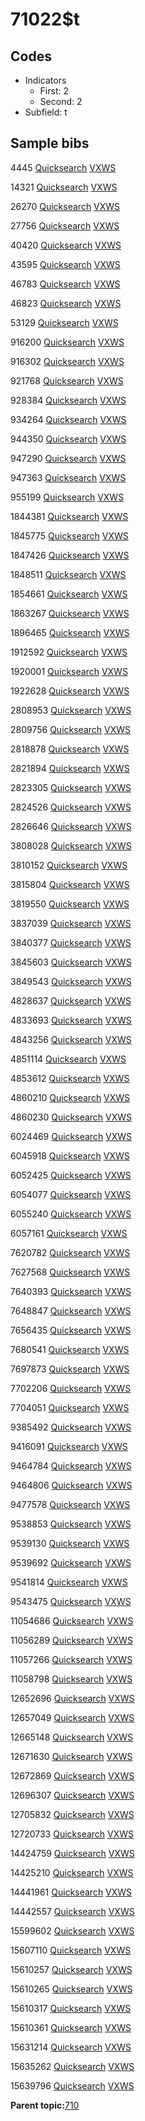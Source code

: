 # 71022$t

## Codes

-   Indicators
    -   First: 2
    -   Second: 2
-   Subfield: t

## Sample bibs

4445 [Quicksearch](https://search.library.yale.edu/catalog/4445) [VXWS](http://prodorbis.library.yale.edu:7014/vxws/GetHoldingsService?bibId=4445)

14321 [Quicksearch](https://search.library.yale.edu/catalog/14321) [VXWS](http://prodorbis.library.yale.edu:7014/vxws/GetHoldingsService?bibId=14321)

26270 [Quicksearch](https://search.library.yale.edu/catalog/26270) [VXWS](http://prodorbis.library.yale.edu:7014/vxws/GetHoldingsService?bibId=26270)

27756 [Quicksearch](https://search.library.yale.edu/catalog/27756) [VXWS](http://prodorbis.library.yale.edu:7014/vxws/GetHoldingsService?bibId=27756)

40420 [Quicksearch](https://search.library.yale.edu/catalog/40420) [VXWS](http://prodorbis.library.yale.edu:7014/vxws/GetHoldingsService?bibId=40420)

43595 [Quicksearch](https://search.library.yale.edu/catalog/43595) [VXWS](http://prodorbis.library.yale.edu:7014/vxws/GetHoldingsService?bibId=43595)

46783 [Quicksearch](https://search.library.yale.edu/catalog/46783) [VXWS](http://prodorbis.library.yale.edu:7014/vxws/GetHoldingsService?bibId=46783)

46823 [Quicksearch](https://search.library.yale.edu/catalog/46823) [VXWS](http://prodorbis.library.yale.edu:7014/vxws/GetHoldingsService?bibId=46823)

53129 [Quicksearch](https://search.library.yale.edu/catalog/53129) [VXWS](http://prodorbis.library.yale.edu:7014/vxws/GetHoldingsService?bibId=53129)

916200 [Quicksearch](https://search.library.yale.edu/catalog/916200) [VXWS](http://prodorbis.library.yale.edu:7014/vxws/GetHoldingsService?bibId=916200)

916302 [Quicksearch](https://search.library.yale.edu/catalog/916302) [VXWS](http://prodorbis.library.yale.edu:7014/vxws/GetHoldingsService?bibId=916302)

921768 [Quicksearch](https://search.library.yale.edu/catalog/921768) [VXWS](http://prodorbis.library.yale.edu:7014/vxws/GetHoldingsService?bibId=921768)

928384 [Quicksearch](https://search.library.yale.edu/catalog/928384) [VXWS](http://prodorbis.library.yale.edu:7014/vxws/GetHoldingsService?bibId=928384)

934264 [Quicksearch](https://search.library.yale.edu/catalog/934264) [VXWS](http://prodorbis.library.yale.edu:7014/vxws/GetHoldingsService?bibId=934264)

944350 [Quicksearch](https://search.library.yale.edu/catalog/944350) [VXWS](http://prodorbis.library.yale.edu:7014/vxws/GetHoldingsService?bibId=944350)

947290 [Quicksearch](https://search.library.yale.edu/catalog/947290) [VXWS](http://prodorbis.library.yale.edu:7014/vxws/GetHoldingsService?bibId=947290)

947363 [Quicksearch](https://search.library.yale.edu/catalog/947363) [VXWS](http://prodorbis.library.yale.edu:7014/vxws/GetHoldingsService?bibId=947363)

955199 [Quicksearch](https://search.library.yale.edu/catalog/955199) [VXWS](http://prodorbis.library.yale.edu:7014/vxws/GetHoldingsService?bibId=955199)

1844381 [Quicksearch](https://search.library.yale.edu/catalog/1844381) [VXWS](http://prodorbis.library.yale.edu:7014/vxws/GetHoldingsService?bibId=1844381)

1845775 [Quicksearch](https://search.library.yale.edu/catalog/1845775) [VXWS](http://prodorbis.library.yale.edu:7014/vxws/GetHoldingsService?bibId=1845775)

1847426 [Quicksearch](https://search.library.yale.edu/catalog/1847426) [VXWS](http://prodorbis.library.yale.edu:7014/vxws/GetHoldingsService?bibId=1847426)

1848511 [Quicksearch](https://search.library.yale.edu/catalog/1848511) [VXWS](http://prodorbis.library.yale.edu:7014/vxws/GetHoldingsService?bibId=1848511)

1854661 [Quicksearch](https://search.library.yale.edu/catalog/1854661) [VXWS](http://prodorbis.library.yale.edu:7014/vxws/GetHoldingsService?bibId=1854661)

1863267 [Quicksearch](https://search.library.yale.edu/catalog/1863267) [VXWS](http://prodorbis.library.yale.edu:7014/vxws/GetHoldingsService?bibId=1863267)

1896465 [Quicksearch](https://search.library.yale.edu/catalog/1896465) [VXWS](http://prodorbis.library.yale.edu:7014/vxws/GetHoldingsService?bibId=1896465)

1912592 [Quicksearch](https://search.library.yale.edu/catalog/1912592) [VXWS](http://prodorbis.library.yale.edu:7014/vxws/GetHoldingsService?bibId=1912592)

1920001 [Quicksearch](https://search.library.yale.edu/catalog/1920001) [VXWS](http://prodorbis.library.yale.edu:7014/vxws/GetHoldingsService?bibId=1920001)

1922628 [Quicksearch](https://search.library.yale.edu/catalog/1922628) [VXWS](http://prodorbis.library.yale.edu:7014/vxws/GetHoldingsService?bibId=1922628)

2808953 [Quicksearch](https://search.library.yale.edu/catalog/2808953) [VXWS](http://prodorbis.library.yale.edu:7014/vxws/GetHoldingsService?bibId=2808953)

2809756 [Quicksearch](https://search.library.yale.edu/catalog/2809756) [VXWS](http://prodorbis.library.yale.edu:7014/vxws/GetHoldingsService?bibId=2809756)

2818878 [Quicksearch](https://search.library.yale.edu/catalog/2818878) [VXWS](http://prodorbis.library.yale.edu:7014/vxws/GetHoldingsService?bibId=2818878)

2821894 [Quicksearch](https://search.library.yale.edu/catalog/2821894) [VXWS](http://prodorbis.library.yale.edu:7014/vxws/GetHoldingsService?bibId=2821894)

2823305 [Quicksearch](https://search.library.yale.edu/catalog/2823305) [VXWS](http://prodorbis.library.yale.edu:7014/vxws/GetHoldingsService?bibId=2823305)

2824526 [Quicksearch](https://search.library.yale.edu/catalog/2824526) [VXWS](http://prodorbis.library.yale.edu:7014/vxws/GetHoldingsService?bibId=2824526)

2826646 [Quicksearch](https://search.library.yale.edu/catalog/2826646) [VXWS](http://prodorbis.library.yale.edu:7014/vxws/GetHoldingsService?bibId=2826646)

3808028 [Quicksearch](https://search.library.yale.edu/catalog/3808028) [VXWS](http://prodorbis.library.yale.edu:7014/vxws/GetHoldingsService?bibId=3808028)

3810152 [Quicksearch](https://search.library.yale.edu/catalog/3810152) [VXWS](http://prodorbis.library.yale.edu:7014/vxws/GetHoldingsService?bibId=3810152)

3815804 [Quicksearch](https://search.library.yale.edu/catalog/3815804) [VXWS](http://prodorbis.library.yale.edu:7014/vxws/GetHoldingsService?bibId=3815804)

3819550 [Quicksearch](https://search.library.yale.edu/catalog/3819550) [VXWS](http://prodorbis.library.yale.edu:7014/vxws/GetHoldingsService?bibId=3819550)

3837039 [Quicksearch](https://search.library.yale.edu/catalog/3837039) [VXWS](http://prodorbis.library.yale.edu:7014/vxws/GetHoldingsService?bibId=3837039)

3840377 [Quicksearch](https://search.library.yale.edu/catalog/3840377) [VXWS](http://prodorbis.library.yale.edu:7014/vxws/GetHoldingsService?bibId=3840377)

3845603 [Quicksearch](https://search.library.yale.edu/catalog/3845603) [VXWS](http://prodorbis.library.yale.edu:7014/vxws/GetHoldingsService?bibId=3845603)

3849543 [Quicksearch](https://search.library.yale.edu/catalog/3849543) [VXWS](http://prodorbis.library.yale.edu:7014/vxws/GetHoldingsService?bibId=3849543)

4828637 [Quicksearch](https://search.library.yale.edu/catalog/4828637) [VXWS](http://prodorbis.library.yale.edu:7014/vxws/GetHoldingsService?bibId=4828637)

4833693 [Quicksearch](https://search.library.yale.edu/catalog/4833693) [VXWS](http://prodorbis.library.yale.edu:7014/vxws/GetHoldingsService?bibId=4833693)

4843256 [Quicksearch](https://search.library.yale.edu/catalog/4843256) [VXWS](http://prodorbis.library.yale.edu:7014/vxws/GetHoldingsService?bibId=4843256)

4851114 [Quicksearch](https://search.library.yale.edu/catalog/4851114) [VXWS](http://prodorbis.library.yale.edu:7014/vxws/GetHoldingsService?bibId=4851114)

4853612 [Quicksearch](https://search.library.yale.edu/catalog/4853612) [VXWS](http://prodorbis.library.yale.edu:7014/vxws/GetHoldingsService?bibId=4853612)

4860210 [Quicksearch](https://search.library.yale.edu/catalog/4860210) [VXWS](http://prodorbis.library.yale.edu:7014/vxws/GetHoldingsService?bibId=4860210)

4860230 [Quicksearch](https://search.library.yale.edu/catalog/4860230) [VXWS](http://prodorbis.library.yale.edu:7014/vxws/GetHoldingsService?bibId=4860230)

6024469 [Quicksearch](https://search.library.yale.edu/catalog/6024469) [VXWS](http://prodorbis.library.yale.edu:7014/vxws/GetHoldingsService?bibId=6024469)

6045918 [Quicksearch](https://search.library.yale.edu/catalog/6045918) [VXWS](http://prodorbis.library.yale.edu:7014/vxws/GetHoldingsService?bibId=6045918)

6052425 [Quicksearch](https://search.library.yale.edu/catalog/6052425) [VXWS](http://prodorbis.library.yale.edu:7014/vxws/GetHoldingsService?bibId=6052425)

6054077 [Quicksearch](https://search.library.yale.edu/catalog/6054077) [VXWS](http://prodorbis.library.yale.edu:7014/vxws/GetHoldingsService?bibId=6054077)

6055240 [Quicksearch](https://search.library.yale.edu/catalog/6055240) [VXWS](http://prodorbis.library.yale.edu:7014/vxws/GetHoldingsService?bibId=6055240)

6057161 [Quicksearch](https://search.library.yale.edu/catalog/6057161) [VXWS](http://prodorbis.library.yale.edu:7014/vxws/GetHoldingsService?bibId=6057161)

7620782 [Quicksearch](https://search.library.yale.edu/catalog/7620782) [VXWS](http://prodorbis.library.yale.edu:7014/vxws/GetHoldingsService?bibId=7620782)

7627568 [Quicksearch](https://search.library.yale.edu/catalog/7627568) [VXWS](http://prodorbis.library.yale.edu:7014/vxws/GetHoldingsService?bibId=7627568)

7640393 [Quicksearch](https://search.library.yale.edu/catalog/7640393) [VXWS](http://prodorbis.library.yale.edu:7014/vxws/GetHoldingsService?bibId=7640393)

7648847 [Quicksearch](https://search.library.yale.edu/catalog/7648847) [VXWS](http://prodorbis.library.yale.edu:7014/vxws/GetHoldingsService?bibId=7648847)

7656435 [Quicksearch](https://search.library.yale.edu/catalog/7656435) [VXWS](http://prodorbis.library.yale.edu:7014/vxws/GetHoldingsService?bibId=7656435)

7680541 [Quicksearch](https://search.library.yale.edu/catalog/7680541) [VXWS](http://prodorbis.library.yale.edu:7014/vxws/GetHoldingsService?bibId=7680541)

7697873 [Quicksearch](https://search.library.yale.edu/catalog/7697873) [VXWS](http://prodorbis.library.yale.edu:7014/vxws/GetHoldingsService?bibId=7697873)

7702206 [Quicksearch](https://search.library.yale.edu/catalog/7702206) [VXWS](http://prodorbis.library.yale.edu:7014/vxws/GetHoldingsService?bibId=7702206)

7704051 [Quicksearch](https://search.library.yale.edu/catalog/7704051) [VXWS](http://prodorbis.library.yale.edu:7014/vxws/GetHoldingsService?bibId=7704051)

9385492 [Quicksearch](https://search.library.yale.edu/catalog/9385492) [VXWS](http://prodorbis.library.yale.edu:7014/vxws/GetHoldingsService?bibId=9385492)

9416091 [Quicksearch](https://search.library.yale.edu/catalog/9416091) [VXWS](http://prodorbis.library.yale.edu:7014/vxws/GetHoldingsService?bibId=9416091)

9464784 [Quicksearch](https://search.library.yale.edu/catalog/9464784) [VXWS](http://prodorbis.library.yale.edu:7014/vxws/GetHoldingsService?bibId=9464784)

9464806 [Quicksearch](https://search.library.yale.edu/catalog/9464806) [VXWS](http://prodorbis.library.yale.edu:7014/vxws/GetHoldingsService?bibId=9464806)

9477578 [Quicksearch](https://search.library.yale.edu/catalog/9477578) [VXWS](http://prodorbis.library.yale.edu:7014/vxws/GetHoldingsService?bibId=9477578)

9538853 [Quicksearch](https://search.library.yale.edu/catalog/9538853) [VXWS](http://prodorbis.library.yale.edu:7014/vxws/GetHoldingsService?bibId=9538853)

9539130 [Quicksearch](https://search.library.yale.edu/catalog/9539130) [VXWS](http://prodorbis.library.yale.edu:7014/vxws/GetHoldingsService?bibId=9539130)

9539692 [Quicksearch](https://search.library.yale.edu/catalog/9539692) [VXWS](http://prodorbis.library.yale.edu:7014/vxws/GetHoldingsService?bibId=9539692)

9541814 [Quicksearch](https://search.library.yale.edu/catalog/9541814) [VXWS](http://prodorbis.library.yale.edu:7014/vxws/GetHoldingsService?bibId=9541814)

9543475 [Quicksearch](https://search.library.yale.edu/catalog/9543475) [VXWS](http://prodorbis.library.yale.edu:7014/vxws/GetHoldingsService?bibId=9543475)

11054686 [Quicksearch](https://search.library.yale.edu/catalog/11054686) [VXWS](http://prodorbis.library.yale.edu:7014/vxws/GetHoldingsService?bibId=11054686)

11056289 [Quicksearch](https://search.library.yale.edu/catalog/11056289) [VXWS](http://prodorbis.library.yale.edu:7014/vxws/GetHoldingsService?bibId=11056289)

11057266 [Quicksearch](https://search.library.yale.edu/catalog/11057266) [VXWS](http://prodorbis.library.yale.edu:7014/vxws/GetHoldingsService?bibId=11057266)

11058798 [Quicksearch](https://search.library.yale.edu/catalog/11058798) [VXWS](http://prodorbis.library.yale.edu:7014/vxws/GetHoldingsService?bibId=11058798)

12652696 [Quicksearch](https://search.library.yale.edu/catalog/12652696) [VXWS](http://prodorbis.library.yale.edu:7014/vxws/GetHoldingsService?bibId=12652696)

12657049 [Quicksearch](https://search.library.yale.edu/catalog/12657049) [VXWS](http://prodorbis.library.yale.edu:7014/vxws/GetHoldingsService?bibId=12657049)

12665148 [Quicksearch](https://search.library.yale.edu/catalog/12665148) [VXWS](http://prodorbis.library.yale.edu:7014/vxws/GetHoldingsService?bibId=12665148)

12671630 [Quicksearch](https://search.library.yale.edu/catalog/12671630) [VXWS](http://prodorbis.library.yale.edu:7014/vxws/GetHoldingsService?bibId=12671630)

12672869 [Quicksearch](https://search.library.yale.edu/catalog/12672869) [VXWS](http://prodorbis.library.yale.edu:7014/vxws/GetHoldingsService?bibId=12672869)

12696307 [Quicksearch](https://search.library.yale.edu/catalog/12696307) [VXWS](http://prodorbis.library.yale.edu:7014/vxws/GetHoldingsService?bibId=12696307)

12705832 [Quicksearch](https://search.library.yale.edu/catalog/12705832) [VXWS](http://prodorbis.library.yale.edu:7014/vxws/GetHoldingsService?bibId=12705832)

12720733 [Quicksearch](https://search.library.yale.edu/catalog/12720733) [VXWS](http://prodorbis.library.yale.edu:7014/vxws/GetHoldingsService?bibId=12720733)

14424759 [Quicksearch](https://search.library.yale.edu/catalog/14424759) [VXWS](http://prodorbis.library.yale.edu:7014/vxws/GetHoldingsService?bibId=14424759)

14425210 [Quicksearch](https://search.library.yale.edu/catalog/14425210) [VXWS](http://prodorbis.library.yale.edu:7014/vxws/GetHoldingsService?bibId=14425210)

14441961 [Quicksearch](https://search.library.yale.edu/catalog/14441961) [VXWS](http://prodorbis.library.yale.edu:7014/vxws/GetHoldingsService?bibId=14441961)

14442557 [Quicksearch](https://search.library.yale.edu/catalog/14442557) [VXWS](http://prodorbis.library.yale.edu:7014/vxws/GetHoldingsService?bibId=14442557)

15599602 [Quicksearch](https://search.library.yale.edu/catalog/15599602) [VXWS](http://prodorbis.library.yale.edu:7014/vxws/GetHoldingsService?bibId=15599602)

15607110 [Quicksearch](https://search.library.yale.edu/catalog/15607110) [VXWS](http://prodorbis.library.yale.edu:7014/vxws/GetHoldingsService?bibId=15607110)

15610257 [Quicksearch](https://search.library.yale.edu/catalog/15610257) [VXWS](http://prodorbis.library.yale.edu:7014/vxws/GetHoldingsService?bibId=15610257)

15610265 [Quicksearch](https://search.library.yale.edu/catalog/15610265) [VXWS](http://prodorbis.library.yale.edu:7014/vxws/GetHoldingsService?bibId=15610265)

15610317 [Quicksearch](https://search.library.yale.edu/catalog/15610317) [VXWS](http://prodorbis.library.yale.edu:7014/vxws/GetHoldingsService?bibId=15610317)

15610361 [Quicksearch](https://search.library.yale.edu/catalog/15610361) [VXWS](http://prodorbis.library.yale.edu:7014/vxws/GetHoldingsService?bibId=15610361)

15631214 [Quicksearch](https://search.library.yale.edu/catalog/15631214) [VXWS](http://prodorbis.library.yale.edu:7014/vxws/GetHoldingsService?bibId=15631214)

15635262 [Quicksearch](https://search.library.yale.edu/catalog/15635262) [VXWS](http://prodorbis.library.yale.edu:7014/vxws/GetHoldingsService?bibId=15635262)

15639796 [Quicksearch](https://search.library.yale.edu/catalog/15639796) [VXWS](http://prodorbis.library.yale.edu:7014/vxws/GetHoldingsService?bibId=15639796)

**Parent topic:**[710](../../tags/710/710.md)

